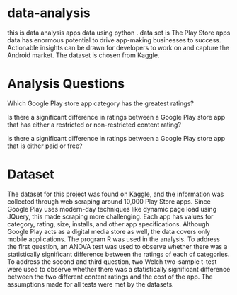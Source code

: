 # data-analysis
this is data analysis apps data using python .
 data set is 
The Play Store apps data has enormous potential to drive app-making businesses to success. Actionable insights can be drawn for developers to work on and capture the Android market. The dataset is chosen from Kaggle. 

#  Analysis Questions
Which Google Play store app category has the greatest ratings?

Is there a significant difference in ratings between a Google Play store app that has either a restricted or non-restricted content rating?

Is there a significant difference in ratings between a Google Play store app that is either paid or free?

#  Dataset
The dataset for this project was found on Kaggle, and the information was collected through web scraping around 10,000 Play Store apps. Since Google Play uses modern-day techniques like dynamic page load using JQuery, this made scraping more challenging. Each app has values for category, rating, size, installs, and other app specifications. Although Google Play acts as a digital media store as well, the data covers only mobile applications. The program R was used in the analysis. To address the first question, an ANOVA test was used to observe whether there was a statistically significant difference between the ratings of each of categories. To address the second and third question, two Welch two-sample t-test were used to observe whether there was a statistically significant difference between the two different content ratings and the cost of the app. The assumptions made for all tests were met by the datasets.

